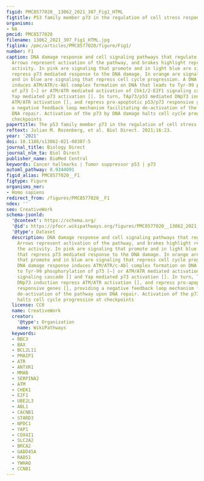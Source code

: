 ```yaml
---
figid: PMC8577020__13062_2021_307_Fig1_HTML
figtitle: P53 family member p73 in the regulation of cell stress response
organisms:
- NA
pmcid: PMC8577020
filename: 13062_2021_307_Fig1_HTML.jpg
figlink: /pmc/articles/PMC8577020/figure/Fig1/
number: F1
caption: DNA damage response and cell signaling pathways that regulate p73 activity.
  Arrows represent activation of the pathway, and brakes highlight repression of the
  activity. In pink are signaling that promote and in light blue are signaling that
  repress p73 mediated response to the DNA damage. In orange are signaling that promote
  and in blue are signaling that repress cell cycle progression. A DNA damage response
  induces ATM/ATR/c-Abl complex formation on DNA that leads to Tyr-99 phosphorylation
  of p73 [–] or ATM/ATR mediated activation of Chk1/2-E2F1 signaling cascade [] and
  Yap mediated p73 activation []. In turn, TAp73/p53 mediated DNp73 induction repress
  ATM/ATR activation [], and repress pro-apoptotic p53/p73 responsive genes [], providing
  a negative feedback loop mechanism facilitating de-activation of the pathway upon
  DNA repair. Activation of the p73 by DNA damage halts cell cycle progression at
  checkpoints
papertitle: The p53 family member p73 in the regulation of cell stress response.
reftext: Julian M. Rozenberg, et al. Biol Direct. 2021;16:23.
year: '2021'
doi: 10.1186/s13062-021-00307-5
journal_title: Biology Direct
journal_nlm_ta: Biol Direct
publisher_name: BioMed Central
keywords: Cancer hallmarks | Tumor suppressor p53 | p73
automl_pathway: 0.9344091
figid_alias: PMC8577020__F1
figtype: Figure
organisms_ner:
- Homo sapiens
redirect_from: /figures/PMC8577020__F1
ndex: ''
seo: CreativeWork
schema-jsonld:
  '@context': https://schema.org/
  '@id': https://pfocr.wikipathways.org/figures/PMC8577020__13062_2021_307_Fig1_HTML.html
  '@type': Dataset
  description: DNA damage response and cell signaling pathways that regulate p73 activity.
    Arrows represent activation of the pathway, and brakes highlight repression of
    the activity. In pink are signaling that promote and in light blue are signaling
    that repress p73 mediated response to the DNA damage. In orange are signaling
    that promote and in blue are signaling that repress cell cycle progression. A
    DNA damage response induces ATM/ATR/c-Abl complex formation on DNA that leads
    to Tyr-99 phosphorylation of p73 [–] or ATM/ATR mediated activation of Chk1/2-E2F1
    signaling cascade [] and Yap mediated p73 activation []. In turn, TAp73/p53 mediated
    DNp73 induction repress ATM/ATR activation [], and repress pro-apoptotic p53/p73
    responsive genes [], providing a negative feedback loop mechanism facilitating
    de-activation of the pathway upon DNA repair. Activation of the p73 by DNA damage
    halts cell cycle progression at checkpoints
  license: CC0
  name: CreativeWork
  creator:
    '@type': Organization
    name: WikiPathways
  keywords:
  - BBC3
  - BAX
  - BCL2L11
  - PMAIP1
  - ATR
  - ANTXR1
  - MMAB
  - SERPINA2
  - ATM
  - CHEK1
  - E2F1
  - UBE2L3
  - ABL1
  - CACNB1
  - STARD3
  - NPDC1
  - YAP1
  - COX4I1
  - SLC2A2
  - BRCA2
  - GADD45A
  - RAD51
  - YWHAQ
  - CCNB1
---
```

